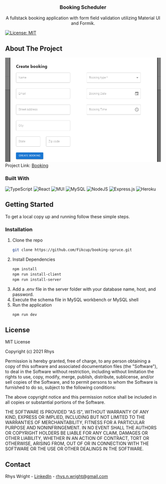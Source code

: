 <!-- PROJECT INTRODUCTION -->
<br />
<p align="center">
  <h3 align="center">Booking Scheduler</h3>

  <p align="center">
    A fullstack booking application with form field validation utilizing Material UI and Formik.
    <br />
  </p>
</p>

[![License: MIT](https://img.shields.io/badge/License-MIT-yellow.svg)](https://opensource.org/licenses/MIT)

<!-- ABOUT THE PROJECT -->
## About The Project

![Booking Screenshot](./assets/booking.PNG)
Project Link: [Booking](https://booking-scheduler-3a70524e744c.herokuapp.com/)

### Built With

![TypeScript](https://img.shields.io/badge/typescript-%23007ACC.svg?style=for-the-badge&logo=typescript&logoColor=white)
![React](https://img.shields.io/badge/react-%2320232a.svg?style=for-the-badge&logo=react&logoColor=%2361DAFB)
![MUI](https://img.shields.io/badge/MUI-%230081CB.svg?style=for-the-badge&logo=mui&logoColor=white)
![MySQL](https://img.shields.io/badge/mysql-%2300f.svg?style=for-the-badge&logo=mysql&logoColor=white)
![NodeJS](https://img.shields.io/badge/node.js-6DA55F?style=for-the-badge&logo=node.js&logoColor=white)
![Express.js](https://img.shields.io/badge/express.js-%23404d59.svg?style=for-the-badge&logo=express&logoColor=%2361DAFB)
![Heroku](https://img.shields.io/badge/heroku-%23430098.svg?style=for-the-badge&logo=heroku&logoColor=white)

<!-- GETTING STARTED -->
## Getting Started

To get a local copy up and running follow these simple steps.

### Installation

1. Clone the repo
   ```sh
   git clone https://github.com/Fikcup/booking-spruce.git
   ```
2. Install Dependencies
    ```sh
    npm install
    npm run install-client
    npm run install-server
    ```
3. Add a .env file in the server folder with your database name, host, and password.
4. Execute the schema file in MySQL workbench or MySQL shell
5. Run the application
    ```sh
    npm run dev
    ```

<!-- LICENSE -->
## License
MIT License

Copyright (c) 2021 Rhys

Permission is hereby granted, free of charge, to any person obtaining a copy
of this software and associated documentation files (the "Software"), to deal
in the Software without restriction, including without limitation the rights
to use, copy, modify, merge, publish, distribute, sublicense, and/or sell
copies of the Software, and to permit persons to whom the Software is
furnished to do so, subject to the following conditions:

The above copyright notice and this permission notice shall be included in all
copies or substantial portions of the Software.

THE SOFTWARE IS PROVIDED "AS IS", WITHOUT WARRANTY OF ANY KIND, EXPRESS OR
IMPLIED, INCLUDING BUT NOT LIMITED TO THE WARRANTIES OF MERCHANTABILITY,
FITNESS FOR A PARTICULAR PURPOSE AND NONINFRINGEMENT. IN NO EVENT SHALL THE
AUTHORS OR COPYRIGHT HOLDERS BE LIABLE FOR ANY CLAIM, DAMAGES OR OTHER
LIABILITY, WHETHER IN AN ACTION OF CONTRACT, TORT OR OTHERWISE, ARISING FROM,
OUT OF OR IN CONNECTION WITH THE SOFTWARE OR THE USE OR OTHER DEALINGS IN THE
SOFTWARE.

<!-- CONTACT -->
## Contact

Rhys Wright - [LinkedIn](https://www.linkedin.com/in/rhys-wright/) - rhys.n.wright@gmail.com